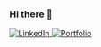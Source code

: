### Hi there 👋
<a href='https://www.linkedin.com/in/andricksiegmund/' target="_blank">
<img alt='LinkedIn' src='https://img.shields.io/badge/Andrick's_LinkedIn-100000?style=social&logo=LinkedIn&logoColor=white&labelColor=0072b1&color=0072b1'/>
</a>

<a href='https://andrick-siegmunds-portfolio.netlify.app/' target="_blank">
<img alt='Portfolio' src='https://img.shields.io/badge/Portfolio-100000?style=plastic&logo=Portfolio&logoColor=EAA503&labelColor=1f4069&color=1f4069'/>
</a>

<!--
**Paulsig007/Paulsig007** is a ✨ _special_ ✨ repository because its `README.md` (this file) appears on your GitHub profile.

Here are some ideas to get you started:

- 🔭 I’m currently working on ...
- 🌱 I’m currently learning ...
- 👯 I’m looking to collaborate on ...
- 🤔 I’m looking for help with ...
- 💬 Ask me about ...
- 📫 How to reach me: ...
- 😄 Pronouns: ...
- ⚡ Fun fact: ...
-->

